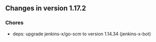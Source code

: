 
## Changes in version 1.17.2

### Chores

* deps: upgrade jenkins-x/go-scm to version 1.14.34 (jenkins-x-bot)
